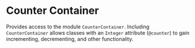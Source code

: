 # Counter Container

Provides access to the module `CounterContainer`. Including `CounterContainer` allows classes with an `Integer` attribute (`@counter`) to gain incrementing, decrementing, and other functionality.